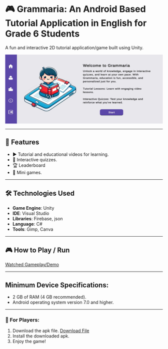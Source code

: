 # 🎮 Grammaria: An Android Based Tutorial Application in English for Grade 6 Students
A fun and interactive 2D tutorial application/game built using Unity.

![screenshot](Screenshots/home.jpg) <!-- Replace with your own screenshot path -->

---

## 🚀 Features
- ▶️ Tutorial and educational videos for learning.
- 🧠 Interactive quizzes.
- 🏆 Leaderboard
- 📱 Mini games.
---

## 🛠️ Technologies Used
- **Game Engine**: Unity
- **IDE**: Visual Studio
- **Libraries**: Firebase, json
- **Language**: C#
- **Tools**: Gimp, Canva

---

## 🎮 How to Play / Run
[Watched Gameplay/Demo](https://drive.google.com/drive/u/0/folders/1t7MrOXVG3MV_b24E_wOru8LiEYJ7aF1K)

---

## Minimum Device Specifications: 
- 2 GB of RAM (4 GB recommended). 
- Android operating system version 7.0 and higher. 

---

### 📱 For Players:
1. Download the apk file. [Download File](https://drive.google.com/drive/u/0/folders/1mYPAXzBr03xZjUSiNYoVnBGKrr5xefo8)
2. Install the downloaded apk.
3. Enjoy the game!
